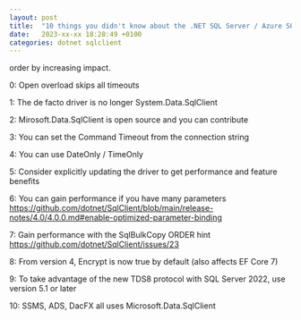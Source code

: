 ```yaml
---
layout: post
title:  "10 things you didn't know about the .NET SQL Server / Azure SQL Database driver (but wish you had)"
date:   2023-xx-xx 18:28:49 +0100
categories: dotnet sqlclient
---
```


order by increasing impact.

0: Open overload skips all timeouts 

1: The de facto driver is no longer System.Data.SqlClient

2: Mirosoft.Data.SqlClient is open source and you can contribute

3: You can set the Command Timeout from the connection string

4: You can use DateOnly / TimeOnly

5: Consider explicitly updating the driver to get performance and feature benefits

6: You can gain performance if you have many parameters 
    https://github.com/dotnet/SqlClient/blob/main/release-notes/4.0/4.0.0.md#enable-optimized-parameter-binding

7: Gain performance with the SqlBulkCopy ORDER hint https://github.com/dotnet/SqlClient/issues/23

8: From version 4, Encrypt is now true by default (also affects EF Core 7)

9: To take advantage of the new TDS8 protocol with SQL Server 2022, use version 5.1 or later

10: SSMS, ADS, DacFX all uses Microsoft.Data.SqlClient